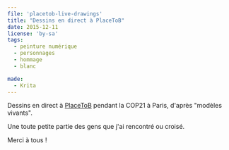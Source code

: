 ```yaml
---
file: 'placetob-live-drawings'
title: "Dessins en direct à PlaceToB"
date: 2015-12-11
license: 'by-sa'
tags:
  - peinture numérique
  - personnages
  - hommage
  - blanc

made:
  - Krita
---
```


Dessins en direct à [PlaceToB](http://www.placetob.org/fr/) pendant la COP21 à Paris, d'après "modèles vivants".   

Une toute petite partie des gens que j'ai rencontré ou croisé.

Merci à tous !
